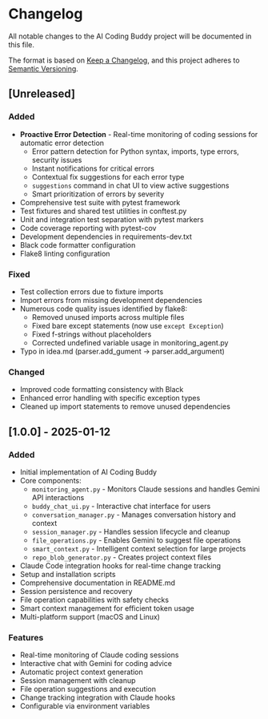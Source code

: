 # Changelog

All notable changes to the AI Coding Buddy project will be documented in this file.

The format is based on [Keep a Changelog](https://keepachangelog.com/en/1.1.0/),
and this project adheres to [Semantic Versioning](https://semver.org/spec/v2.0.0.html).

## [Unreleased]

### Added
- **Proactive Error Detection** - Real-time monitoring of coding sessions for automatic error detection
  - Error pattern detection for Python syntax, imports, type errors, security issues
  - Instant notifications for critical errors
  - Contextual fix suggestions for each error type
  - `suggestions` command in chat UI to view active suggestions
  - Smart prioritization of errors by severity
- Comprehensive test suite with pytest framework
- Test fixtures and shared test utilities in conftest.py
- Unit and integration test separation with pytest markers
- Code coverage reporting with pytest-cov
- Development dependencies in requirements-dev.txt
- Black code formatter configuration
- Flake8 linting configuration

### Fixed
- Test collection errors due to fixture imports
- Import errors from missing development dependencies
- Numerous code quality issues identified by flake8:
  - Removed unused imports across multiple files
  - Fixed bare except statements (now use `except Exception`)
  - Fixed f-strings without placeholders
  - Corrected undefined variable usage in monitoring_agent.py
- Typo in idea.md (parser.add_gument → parser.add_argument)

### Changed
- Improved code formatting consistency with Black
- Enhanced error handling with specific exception types
- Cleaned up import statements to remove unused dependencies

## [1.0.0] - 2025-01-12

### Added
- Initial implementation of AI Coding Buddy
- Core components:
  - `monitoring_agent.py` - Monitors Claude sessions and handles Gemini API interactions
  - `buddy_chat_ui.py` - Interactive chat interface for users
  - `conversation_manager.py` - Manages conversation history and context
  - `session_manager.py` - Handles session lifecycle and cleanup
  - `file_operations.py` - Enables Gemini to suggest file operations
  - `smart_context.py` - Intelligent context selection for large projects
  - `repo_blob_generator.py` - Creates project context files
- Claude Code integration hooks for real-time change tracking
- Setup and installation scripts
- Comprehensive documentation in README.md
- Session persistence and recovery
- File operation capabilities with safety checks
- Smart context management for efficient token usage
- Multi-platform support (macOS and Linux)

### Features
- Real-time monitoring of Claude coding sessions
- Interactive chat with Gemini for coding advice
- Automatic project context generation
- Session management with cleanup
- File operation suggestions and execution
- Change tracking integration with Claude hooks
- Configurable via environment variables